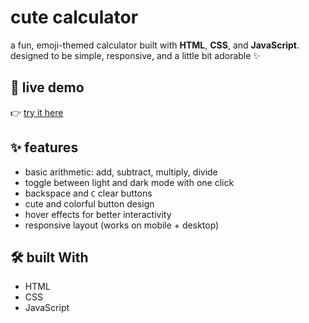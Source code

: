 #  cute calculator

a fun, emoji-themed calculator built with **HTML**, **CSS**, and **JavaScript**.  
designed to be simple, responsive, and a little bit adorable ✨

## 🚀 live demo

👉 [try it here](https://bokanigumbo.github.io/Calculator-App/)

## ✨ features

- basic arithmetic: add, subtract, multiply, divide
- toggle between light and dark mode with one click
- backspace and `C` clear buttons
- cute and colorful button design
- hover effects for better interactivity
- responsive layout (works on mobile + desktop)

## 🛠 built With

- HTML  
- CSS  
- JavaScript
